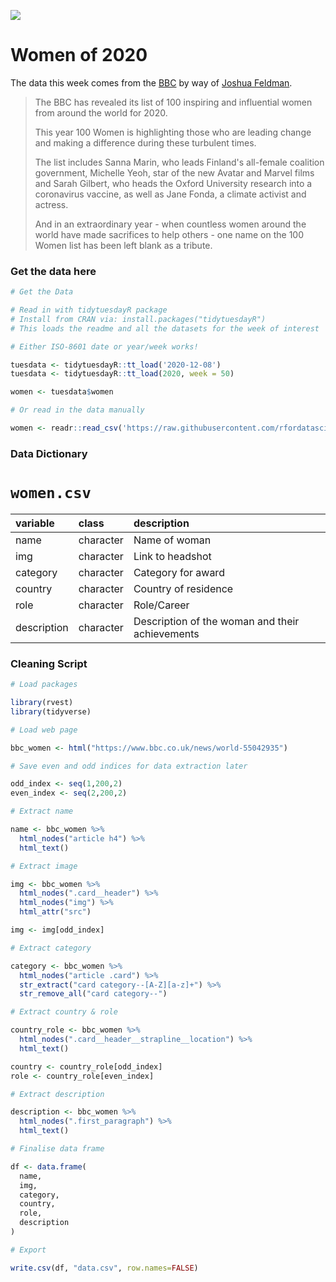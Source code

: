 ![](https://ichef.bbci.co.uk/news/976/cpsprodpb/073B/production/_115615810_100_women_2020_index_promo.jpg)

# Women of 2020

The data this week comes from the [BBC](https://www.bbc.com/news/world-55042935) by way of [Joshua Feldman](https://twitter.com/joshuafeidman?lang=en).

> The BBC has revealed its list of 100 inspiring and influential women from around the world for 2020.
> 
> This year 100 Women is highlighting those who are leading change and making a difference during these turbulent times.
> 
> The list includes Sanna Marin, who leads Finland's all-female coalition government, Michelle Yeoh, star of the new Avatar and Marvel films and Sarah Gilbert, who heads the Oxford University research into a coronavirus vaccine, as well as Jane Fonda, a climate activist and actress.
> 
> And in an extraordinary year - when countless women around the world have made sacrifices to help others - one name on the 100 Women list has been left blank as a tribute.

### Get the data here

```r
# Get the Data

# Read in with tidytuesdayR package 
# Install from CRAN via: install.packages("tidytuesdayR")
# This loads the readme and all the datasets for the week of interest

# Either ISO-8601 date or year/week works!

tuesdata <- tidytuesdayR::tt_load('2020-12-08')
tuesdata <- tidytuesdayR::tt_load(2020, week = 50)

women <- tuesdata$women

# Or read in the data manually

women <- readr::read_csv('https://raw.githubusercontent.com/rfordatascience/tidytuesday/main/data/2020/2020-12-08/women.csv')

```
### Data Dictionary

# `women.csv`

|variable    |class     |description |
|:-----------|:---------|:-----------|
|name        |character | Name of woman |
|img         |character | Link to headshot |
|category    |character | Category for award |
|country     |character | Country of residence |
|role        |character | Role/Career |
|description |character | Description of the woman and their achievements |

### Cleaning Script

```r
# Load packages

library(rvest)
library(tidyverse)

# Load web page

bbc_women <- html("https://www.bbc.co.uk/news/world-55042935")

# Save even and odd indices for data extraction later

odd_index <- seq(1,200,2)
even_index <- seq(2,200,2)

# Extract name

name <- bbc_women %>% 
  html_nodes("article h4") %>% 
  html_text()

# Extract image

img <- bbc_women %>% 
  html_nodes(".card__header") %>% 
  html_nodes("img") %>% 
  html_attr("src")

img <- img[odd_index]

# Extract category

category <- bbc_women %>% 
  html_nodes("article .card") %>% 
  str_extract("card category--[A-Z][a-z]+") %>% 
  str_remove_all("card category--")

# Extract country & role

country_role <- bbc_women %>% 
  html_nodes(".card__header__strapline__location") %>% 
  html_text()

country <- country_role[odd_index]
role <- country_role[even_index]

# Extract description

description <- bbc_women %>% 
  html_nodes(".first_paragraph") %>% 
  html_text()

# Finalise data frame

df <- data.frame(
  name,
  img,
  category,
  country,
  role,
  description
)

# Export

write.csv(df, "data.csv", row.names=FALSE)
```
